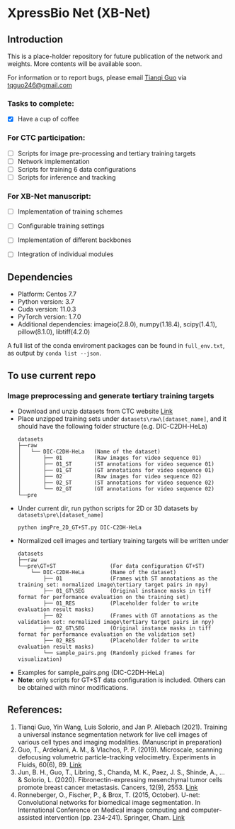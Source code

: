 # XpressBio Net (XB-Net)

## Introduction
This is a place-holder repository for future publication of the network and weights.
More contents will be available soon.

For information or to report bugs, please email [Tianqi Guo](https://www.linkedin.com/in/tianqi-guo-purdue/) via tqguo246@gmail.com

### Tasks to complete:
- [x] Have a cup of coffee

### For CTC participation: 
- [ ] Scripts for image pre-processing and tertiary training targets
- [ ] Network implementation 
- [ ] Scripts for training 6 data configurations
- [ ] Scripts for inference and tracking

### For XB-Net manuscript: 
- [ ] Implementation of training schemes
- [ ] Configurable training settings
- [ ] Implementation of different backbones
- [ ] Integration of individual modules


## Dependencies
- Platform: Centos 7.7
- Python version: 3.7
- Cuda version: 11.0.3
- PyTorch version: 1.7.0
- Additional dependencies: imageio(2.8.0), numpy(1.18.4), scipy(1.4.1), pillow(8.1.0), libtiff(4.2.0)

A full list of the conda enviroment packages can be found in `full_env.txt`, as output by `conda list --json`.

## To use current repo
### Image preprocessing and generate tertiary training targets
- Download and unzip datasets from CTC website [Link](http://celltrackingchallenge.net/2d-datasets/)
- Place unzipped training sets under `datasets\raw\[dataset_name]`, and it should have the following folder structure (e.g. DIC-C2DH-HeLa)
  ```
  datasets
  ├──raw
  │   └── DIC-C2DH-HeLa   (Name of the dataset)
  │       ├── 01          (Raw images for video sequence 01)
  │       ├── 01_ST       (ST annotations for video sequence 01)
  │       ├── 01_GT       (GT annotations for video sequence 01)
  │       ├── 02          (Raw images for video sequence 02)
  │       ├── 02_ST       (ST annotations for video sequence 02)
  │       └── 02_GT       (GT annotations for video sequence 02)
  └──pre
  ```    
- Under current dir, run python scripts for 2D or 3D datasets by `datasets\pre\[dataset_name]`
  ```
  python imgPre_2D_GT+ST.py DIC-C2DH-HeLa
  ```
- Normalized cell images and tertiary training targets will be written under
  ```
  datasets
  ├──raw  
  └──pre\GT+ST                 (For data configuration GT+ST)                            
      └── DIC-C2DH-HeLa        (Name of the dataset)
          ├── 01               (Frames with ST annotations as the training set: normalized image\tertiary target pairs in npy)
          ├── 01_GT\SEG        (Original instance masks in tiff format for performance evaluation on the training set)
          ├── 01_RES           (Placeholder folder to write evaluation result masks)
          ├── 02               (Frames with GT annotations as the validation set: normalized image\tertiary target pairs in npy)
          ├── 02_GT\SEG        (Original instance masks in tiff format for performance evaluation on the validation set)
          ├── 02_RES           (Placeholder folder to write evaluation result masks)
          └── sample_pairs.png (Randomly picked frames for visualization)
  ```  
- Examples for sample_pairs.png (DIC-C2DH-HeLa)
- **Note**: only scripts for GT+ST data configuration is included. Others can be obtained with minor modifications.

## References:
1. Tianqi Guo, Yin Wang, Luis Solorio, and Jan P. Allebach (2021). Training a universal instance segmentation network for live cell images of various cell types and imaging modalities. (Manuscript in preparation)
2. Guo, T., Ardekani, A. M., & Vlachos, P. P. (2019). Microscale, scanning defocusing volumetric particle-tracking velocimetry. Experiments in Fluids, 60(6), 89. [Link](https://link.springer.com/article/10.1007/s00348-019-2731-4)
3. Jun, B. H., Guo, T., Libring, S., Chanda, M. K., Paez, J. S., Shinde, A., ... & Solorio, L. (2020). Fibronectin-expressing mesenchymal tumor cells promote breast cancer metastasis. Cancers, 12(9), 2553. [Link](https://doi.org/10.3390/cancers12092553)
4. Ronneberger, O., Fischer, P., & Brox, T. (2015, October). U-net: Convolutional networks for biomedical image segmentation. In International Conference on Medical image computing and computer-assisted intervention (pp. 234-241). Springer, Cham. [Link](https://arxiv.org/abs/1505.04597)
